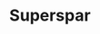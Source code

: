 ---
title: "Superspar"
url: /donostia-san-sebastian/superspar-ametzagana-kalea/
shop: Supermarkt
---